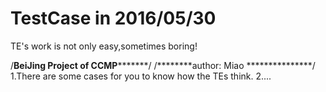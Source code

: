 # TestCase in 2016/05/30
TE's work is not only easy,sometimes boring!

/********BeiJing Project of CCMP***************/
/********author: Miao           ***************/
1.There are some cases for you to know how the TEs think.
2....

